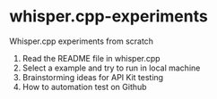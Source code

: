 # whisper.cpp-experiments
Whisper.cpp experiments from scratch

1. Read the README file in whisper.cpp
2. Select a example and try to run in local machine
3. Brainstorming ideas for API Kit testing
4. How to automation test on Github